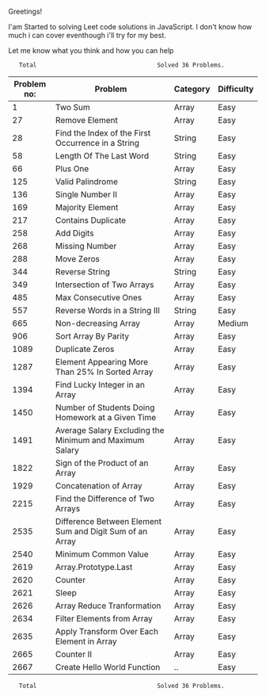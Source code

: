 Greetings!

I'am Started to solving Leet code solutions in JavaScript. I don't know how much i can cover eventhough i'll try for my best.

Let me know what you think and how you can help


       Total                                  Solved 36 Problems.




| Problem no: | Problem                                                  | Category | Difficulty |
| ----------- | -------------------------------------------------------- | -------- | ---------- |
| 1           | Two Sum                                                  | Array    | Easy       |
| 27          | Remove Element                                           | Array    | Easy       |
| 28          | Find the Index of the First Occurrence in a String       | String   | Easy       |
| 58          | Length Of The Last Word                                  | String   | Easy       |
| 66          | Plus One                                                 | Array    | Easy       |
| 125         | Valid Palindrome                                         | String   | Easy       |
| 136         | Single Number II                                         | Array    | Easy       |
| 169         | Majority Element                                         | Array    | Easy       |
| 217         | Contains Duplicate                                       | Array    | Easy       |
| 258         | Add Digits                                               | Array    | Easy       |
| 268         | Missing Number                                           | Array    | Easy       |
| 288         | Move Zeros                                               | Array    | Easy       |
| 344         | Reverse String                                           | String   | Easy       |
| 349         | Intersection of Two Arrays                               | Array    | Easy       |
| 485         | Max Consecutive Ones                                     | Array    | Easy       |
| 557         | Reverse Words in a String III                            | String   | Easy       |
| 665         | Non-decreasing Array                                     | Array    | Medium     |
| 906         | Sort Array By Parity                                     | Array    | Easy       |
| 1089        | Duplicate Zeros                                          | Array    | Easy       |
| 1287        | Element Appearing More Than 25% In Sorted Array          | Array    | Easy       |
| 1394        | Find Lucky Integer in an Array                           | Array    | Easy       |
| 1450        | Number of Students Doing Homework at a Given Time        | Array    | Easy       |
| 1491        | Average Salary Excluding the Minimum and Maximum Salary  | Array    | Easy       |
| 1822        | Sign of the Product of an Array                          | Array    | Easy       |
| 1929        | Concatenation of Array                                   | Array    | Easy       |
| 2215        | Find the Difference of Two Arrays                        | Array    | Easy       |
| 2535        | Difference Between Element Sum and Digit Sum of an Array | Array    | Easy       |
| 2540        | Minimum Common Value                                     | Array    | Easy       |
| 2619        | Array.Prototype.Last                                     | Array    | Easy       |
| 2620        | Counter                                                  | Array    | Easy       |
| 2621        | Sleep                                                    | Array    | Easy       |
| 2626        | Array Reduce Tranformation                               | Array    | Easy       |
| 2634        | Filter Elements from Array                               | Array    | Easy       |
| 2635        | Apply Transform Over Each Element in Array               | Array    | Easy       |
| 2665        | Counter II                                               | Array    | Easy       |
| 2667        | Create Hello World Function                              | ..       | Easy       |

       Total                                  Solved 36 Problems.
